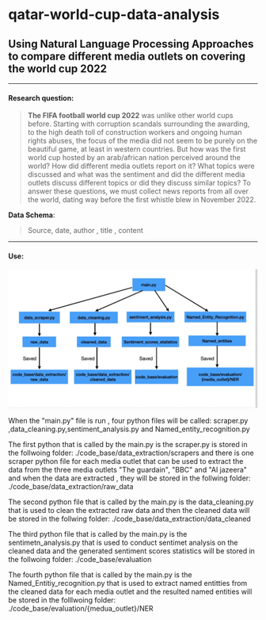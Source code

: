# qatar-world-cup-data-analysis

## Using Natural Language Processing Approaches to compare different media outlets on covering the world cup 2022


___
#### Research question:
> **The FIFA football world cup 2022** was unlike other world cups before. Starting with corruption scandals surrounding the awarding, to the high death toll of construction workers and ongoing human rights abuses, the focus of the media did not seem to be purely on the beautiful game, at least in western countries. But how was the first world cup hosted by an arab/african nation perceived around the world? How did different media outlets report on it? What topics were discussed and what was the sentiment and did the different media outlets discuss different topics or did they discuss similar topics? To answer these questions, we must collect news reports from all over the world, dating way before the first whistle blew in November 2022. 


**Data Schema**:
> Source, date, author , title , content

___

#### Use:
                                               
![alt text](https://github.com/Abdulnaser98/qatar-world-cup-data-analysis/blob/main/figure/6D446898-ACF3-44B6-8F86-70B294262E73.jpeg?raw=true)

When the "main.py" file is run , four python files will be called: scraper.py ,data_cleaning.py,sentiment_analysis.py and Named_entity_recognition.py 

The first python that is called by the main.py is the scraper.py is stored in the follwoing folder: ./code_base/data_extraction/scrapers and there is one scraper python file for each media outlet that can be used to extract the data from the three media outlets "The guardain", "BBC" and "Al jazeera" and when the data are extracted , they will be stored in the follwing folder: ./code_base/data_extraction/raw_data

The second python file that is called by the main.py is the data_cleaning.py that is used to clean the extracted raw data and then the cleaned data will be 
stored in the follwing folder: ./code_base/data_extraction/data_cleaned 

The third python file that is called by the main.py is the sentimetn_analysis.py that is used to conduct sentimet analysis on the cleaned data and the generated sentiment scores statistics will be stored in the follwoing folder: ./code_base/evaluation

The fourth python file that is called by the main.py is the Named_Entitiy_recognition.py that is used to extract named entitties from the cleaned data for each media outlet and the resulted named entities will be stored in the folllwoing folder: ./code_base/evaluation/{medua_outlet}/NER 
 


